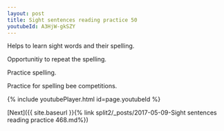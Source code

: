 ```yaml
---
layout: post
title: Sight sentences reading practice 50
youtubeId: A3HjW-gkSZY
---
```

 
 
Helps to learn sight words and their spelling.

Opportunitiy to repeat the spelling. 

Practice spelling. 
 
Practice for spelling bee competitions. 
 
{% include youtubePlayer.html id=page.youtubeId %}
 
 

[Next]({{ site.baseurl }}{% link  split2/_posts/2017-05-09-Sight sentences reading practice 468.md%})
 
